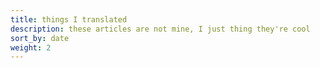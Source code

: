 ```yaml
---
title: things I translated
description: these articles are not mine, I just thing they're cool
sort_by: date
weight: 2
---
```

